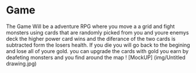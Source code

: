 # Game
The Game Will be a adventure RPG where you move a a grid and fight monsters using cards that are randomly picked from you and youre enemys deck the higher power card wins and the diferance of the two cards is subtracted form the losers health. If you die you will go back to the begining and lose all of youre gold. you can upgrade the cards with gold you earn by deafeting monsters and you find around the map
! [MockUP] (img/Untitled drawing.jpg)

